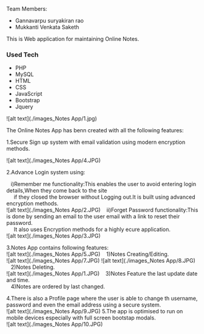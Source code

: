 Team Members:
* Gannavarpu suryakiran rao
* Mukkanti Venkata Saketh 

This is Web application for maintaining Online Notes.

### Used Tech
* PHP
* MySQL
* HTML 
* CSS
* JavaScript
* Bootstrap
* Jquery

![alt text](./images_Notes App/1.jpg)


The Online Notes App has benn created with all the following features:<br/>

1.Secure Sign up system with email validation using modern encryption methods.<br/>


![alt text](./images_Notes App/4.JPG)


2.Advance Login system using:<br/>

  &nbsp;&nbsp;&nbsp;i)Remember me functionality:This enables the user to avoid entering login details,When they come back to the site<br/>&nbsp;&nbsp;&nbsp;&nbsp;&nbsp;if they closed the browser without  Logging out.It is built using advanced encryption methods.<br/>
  ![alt text](./images_Notes App/2.JPG)
  &nbsp;&nbsp;&nbsp;ii)Forget Password functionality:This is done by sending an email to the user email with a link to reset their password.<br/>
  &nbsp;&nbsp;&nbsp;&nbsp;&nbsp;It also uses Encryption methods for a highly ecure application.<br/>
   ![alt text](./images_Notes App/3.JPG)

3.Notes App contains following features:<br/>
  ![alt text](./images_Notes App/5.JPG)
  &nbsp;&nbsp;&nbsp;1)Notes Creating/Editing.<br/>
  ![alt text](./images_Notes App/7.JPG)
  ![alt text](./images_Notes App/8.JPG)
  &nbsp;&nbsp;&nbsp;2)Notes Deleting.<br/>
  ![alt text](./images_Notes App/1.JPG)
  &nbsp;&nbsp;&nbsp;3)Notes Feature the last update date and time.<br/>
  &nbsp;&nbsp;&nbsp;4)Notes are ordered by last changed.<br/>

4.There is also a Profile page where the user is able to change th username, password and even the email address using a secure system.<br/>
![alt text](./images_Notes App/9.JPG)
5.The app is optimised to run on mobile devices especially with full screen bootstap modals.<br/>
![alt text](./images_Notes App/10.JPG)
